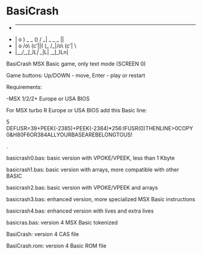 # BasiCrash

-  ___            __              
- | o ) _   _ () / _| _  _   _ ||
- | o \/o\ (c'||( (_ /_|/o\ (c'| \
- |___/\_,]\_)L| \__|L| \_,]\_)Ln|


BasiCrash MSX Basic game, only text mode (SCREEN 0)


Game buttons: 
Up/DOWN - move, Enter - play or restart


Requirements:

-MSX 1/2/2+ Europe or USA BIOS


For MSX turbo R Europe or USA BIOS add this Basic line:

5 DEFUSR=39+PEEK(-2385)+PEEK(-2384)*256:IFUSR(0)THENLINE>0COPY0&H80F6OR384ALLYOURBASEAREBELONGTOUS!

.

basicrash0.bas: basic version with VPOKE/VPEEK, less than 1 Kbyte

basicrash1.bas: basic version with arrays, more compatible with other BASIC

basicrash2.bas: basic version with VPOKE/VPEEK and arrays

basicrash3.bas: enhanced version, more specialized MSX Basic instructions

basicrash4.bas: enhanced version with lives and extra lives


basicras.bas: version 4 MSX Basic tokenized

BasiCrash: version 4 CAS file

BasiCrash.rom: version 4 Basic ROM file

